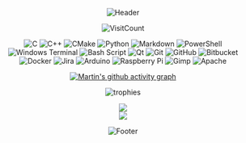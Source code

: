 <div align="center">

  ![Header](https://capsule-render.vercel.app/api?type=waving&height=250&color=282c34&text=Hi!%20My%20name%20is%20Martin&fontAlignY=38&fontColor=e5c07b)

  ![VisitCount](https://komarev.com/ghpvc/?username=martin-flaska&style=for-the-badge&color=282c34)

  ![C](https://img.shields.io/badge/c-%2300599C.svg?style=for-the-badge&logo=c&logoColor=white)
  ![C++](https://img.shields.io/badge/c++-%2300599C.svg?style=for-the-badge&logo=c%2B%2B&logoColor=white)
  ![CMake](https://img.shields.io/badge/CMake-%23008FBA.svg?style=for-the-badge&logo=cmake&logoColor=white)
  ![Python](https://img.shields.io/badge/python-3670A0?style=for-the-badge&logo=python&logoColor=ffdd54)
  ![Markdown](https://img.shields.io/badge/markdown-%23000000.svg?style=for-the-badge&logo=markdown&logoColor=white)
  ![PowerShell](https://img.shields.io/badge/PowerShell-%235391FE.svg?style=for-the-badge&logo=powershell&logoColor=white)
  ![Windows Terminal](https://img.shields.io/badge/Windows%20Terminal-%234D4D4D.svg?style=for-the-badge&logo=windows-terminal&logoColor=white)
  ![Bash Script](https://img.shields.io/badge/bash_script-%23121011.svg?style=for-the-badge&logo=gnu-bash&logoColor=white)
  ![Qt](https://img.shields.io/badge/Qt-%23217346.svg?style=for-the-badge&logo=Qt&logoColor=white)
  ![Git](https://img.shields.io/badge/git-%23F05033.svg?style=for-the-badge&logo=git&logoColor=white)
  ![GitHub](https://img.shields.io/badge/github-%23121011.svg?style=for-the-badge&logo=github&logoColor=white)
  ![Bitbucket](https://img.shields.io/badge/bitbucket-%230047B3.svg?style=for-the-badge&logo=bitbucket&logoColor=white)
  ![Docker](https://img.shields.io/badge/docker-%230db7ed.svg?style=for-the-badge&logo=docker&logoColor=white)
  ![Jira](https://img.shields.io/badge/jira-%230A0FFF.svg?style=for-the-badge&logo=jira&logoColor=white)
  ![Arduino](https://img.shields.io/badge/-Arduino-00979D?style=for-the-badge&logo=Arduino&logoColor=white)
  ![Raspberry Pi](https://img.shields.io/badge/-Raspberry_Pi-C51A4A?style=for-the-badge&logo=Raspberry-Pi)
  ![Gimp](https://img.shields.io/badge/Gimp-657D8B?style=for-the-badge&logo=gimp&logoColor=FFFFFF)
  ![Apache](https://img.shields.io/badge/apache-%23D42029.svg?style=for-the-badge&logo=apache&logoColor=white)
  


  [![Martin's github activity graph](https://github-readme-activity-graph.vercel.app/graph?username=martin-flaska&custom_title=My%20contribution%20Graph&grid=true&area=true&area_color=e06c75&bg_color=282c34&hide_border=true&radius=16&color=e5c07b&line=e06c75&point=e06c75)](https://github.com/martin-flaska)

  ![trophies](https://github-profile-trophy.vercel.app/?username=martin-flaska&row=1&column=9&theme=onedark&no-frame=true&hide_border=true)
  
  ![](https://nirzak-streak-stats.vercel.app/?user=martin-flaska&theme=onedark&hide_border=true)<br>
  ![](https://github-readme-stats.vercel.app/api/top-langs/?username=martin-flaska&theme=onedark&hide_border=true&include_all_commits=true&count_private=true&layout=compact)

  ![Footer](https://capsule-render.vercel.app/api?type=waving&height=200&color=282c34&text=See%20you%20soon!&fontAlignY=70&fontColor=e5c07b&section=footer)

</div>
